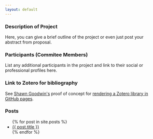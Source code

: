 ```yaml
---
layout: default
---
```


### Description of Project

Here, you can give a brief outline of the project or even just post your abstract from proposal.

### Participants (Commitee Members)

List any additional participants in the project and link to their social or professional profiles here.

### Link to Zotero for bibliography

See [Shawn Goodwin's](https://github.com/e2dubba) proof of concept for [rendering a Zotero library in GitHub pages](https://github.com/e2dubba/e2dubba.github.io/blob/master/bibliography.html).


### Posts

<ul>
  {% for post in site.posts %}
    <li>
      <a href="{{ post.url | relative_url }}">{{ post.title }}</a>
    </li>
  {% endfor %}
</ul>